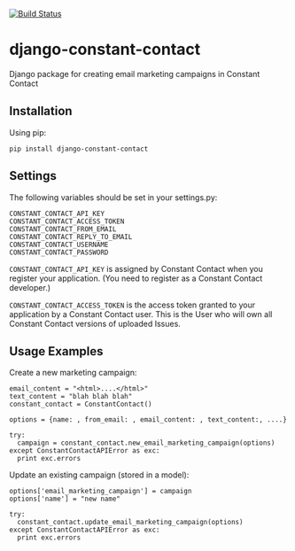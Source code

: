 [![Build Status](https://drone.io/github.com/AASHE/django-constant-contact/status.png)](https://drone.io/github.com/AASHE/django-constant-contact/latest)

# django-constant-contact

Django package for creating email marketing campaigns in Constant Contact

## Installation

Using pip:

    pip install django-constant-contact

## Settings

The following variables should be set in your settings.py:

    CONSTANT_CONTACT_API_KEY
    CONSTANT_CONTACT_ACCESS_TOKEN
    CONSTANT_CONTACT_FROM_EMAIL
    CONSTANT_CONTACT_REPLY_TO_EMAIL
    CONSTANT_CONTACT_USERNAME
    CONSTANT_CONTACT_PASSWORD

`CONSTANT_CONTACT_API_KEY` is assigned by Constant Contact when
you register your application. (You need to register as a
Constant Contact developer.)

`CONSTANT_CONTACT_ACCESS_TOKEN` is the access token granted to
your application by a Constant Contact user. This is the User
who will own all Constant Contact versions of uploaded Issues.

## Usage Examples

Create a new marketing campaign:

    email_content = "<html>....</html>"
    text_content = "blah blah blah"
    constant_contact = ConstantContact()

    options = {name: , from_email: , email_content: , text_content:, ....}

    try:
      campaign = constant_contact.new_email_marketing_campaign(options)
    except ConstantContactAPIError as exc:
      print exc.errors

Update an existing campaign (stored in a model):

    options['email_marketing_campaign'] = campaign
    options['name'] = "new name"

    try:
      constant_contact.update_email_marketing_campaign(options)
    except ConstantContactAPIError as exc:
      print exc.errors
